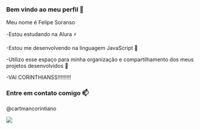 ### Bem vindo ao meu perfil 👋
Meu nome é Felipe Soranso

-Estou estudando na Alura ⚡

-Estou me desenvolvendo na linguagem JavaScript 🌱

-Utilizo esse espaço para minha organização e compartilhamento dos meus projetos desenvolvidos 🔭

-VAI CORINTHIANSS!!!!!!!!!

### Entre em contato comigo 📫

@cartmancorintiano

![](https://media.tenor.com/GNdBjYBUJ-cAAAAC/torcida-crowd.gif)

<!--
**FelipeSoranso/FelipeSoranso** is a ✨ _special_ ✨ repository because its `README.md` (this file) appears on your GitHub profile.

Here are some ideas to get you started:

- 🔭 I’m currently working on ...
- 🌱 I’m currently learning ...
- 👯 I’m looking to collaborate on ...
- 🤔 I’m looking for help with ...
- 💬 Ask me about ...
- 📫 How to reach me: ...
- 😄 Pronouns: ...
- ⚡ Fun fact: ...
-->

